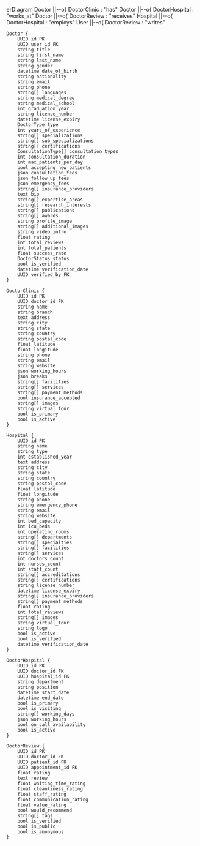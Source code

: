 erDiagram
    Doctor ||--o{ DoctorClinic : "has"
    Doctor ||--o{ DoctorHospital : "works_at"
    Doctor ||--o{ DoctorReview : "receives"
    Hospital ||--o{ DoctorHospital : "employs"
    User ||--o{ DoctorReview : "writes"

    Doctor {
        UUID id PK
        UUID user_id FK
        string title
        string first_name
        string last_name
        string gender
        datetime date_of_birth
        string nationality
        string email
        string phone
        string[] languages
        string medical_degree
        string medical_school
        int graduation_year
        string license_number
        datetime license_expiry
        DoctorType type
        int years_of_experience
        string[] specializations
        string[] sub_specializations
        string[] certifications
        ConsultationType[] consultation_types
        int consultation_duration
        int max_patients_per_day
        bool accepting_new_patients
        json consultation_fees
        json follow_up_fees
        json emergency_fees
        string[] insurance_providers
        text bio
        string[] expertise_areas
        string[] research_interests
        string[] publications
        string[] awards
        string profile_image
        string[] additional_images
        string video_intro
        float rating
        int total_reviews
        int total_patients
        float success_rate
        DoctorStatus status
        bool is_verified
        datetime verification_date
        UUID verified_by FK
    }

    DoctorClinic {
        UUID id PK
        UUID doctor_id FK
        string name
        string branch
        text address
        string city
        string state
        string country
        string postal_code
        float latitude
        float longitude
        string phone
        string email
        string website
        json working_hours
        json breaks
        string[] facilities
        string[] services
        string[] payment_methods
        bool insurance_accepted
        string[] images
        string virtual_tour
        bool is_primary
        bool is_active
    }

    Hospital {
        UUID id PK
        string name
        string type
        int established_year
        text address
        string city
        string state
        string country
        string postal_code
        float latitude
        float longitude
        string phone
        string emergency_phone
        string email
        string website
        int bed_capacity
        int icu_beds
        int operating_rooms
        string[] departments
        string[] specialties
        string[] facilities
        string[] services
        int doctors_count
        int nurses_count
        int staff_count
        string[] accreditations
        string[] certifications
        string license_number
        datetime license_expiry
        string[] insurance_providers
        string[] payment_methods
        float rating
        int total_reviews
        string[] images
        string virtual_tour
        string logo
        bool is_active
        bool is_verified
        datetime verification_date
    }

    DoctorHospital {
        UUID id PK
        UUID doctor_id FK
        UUID hospital_id FK
        string department
        string position
        datetime start_date
        datetime end_date
        bool is_primary
        bool is_visiting
        string[] working_days
        json working_hours
        bool on_call_availability
        bool is_active
    }

    DoctorReview {
        UUID id PK
        UUID doctor_id FK
        UUID patient_id FK
        UUID appointment_id FK
        float rating
        text review
        float waiting_time_rating
        float cleanliness_rating
        float staff_rating
        float communication_rating
        float value_rating
        bool would_recommend
        string[] tags
        bool is_verified
        bool is_public
        bool is_anonymous
    }
    
